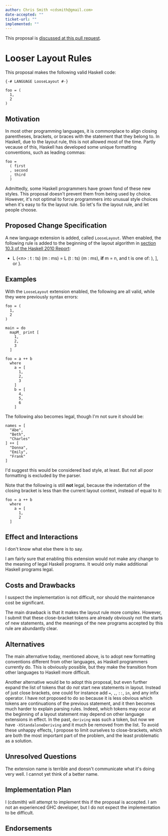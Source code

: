 ```yaml
---
author: Chris Smith <cdsmith@gmail.com>
date-accepted: ""
ticket-url: ""
implemented: ""
---
```


This proposal is [discussed at this pull request](https://github.com/ghc-proposals/ghc-proposals/pull/346).

# Looser Layout Rules

This proposal makes the following valid Haskell code:

```
{-# LANGUAGE LooseLayout #-}

foo = (
  1,
  2
)
```

## Motivation

In most other programming languages, it is commonplace to align closing
parentheses, brackets, or braces with the statement that they belong to.
In Haskell, due to the layout rule, this is not allowed most of the time.
Partly vecause of this, Haskell has developed some unique formatting
conventions, such as leading commas:

```
foo =
  ( first
  , second
  , third
  )
```

Admittedly, some Haskell programmers have grown fond of these new styles.
This proposal doesn't prevent them from being used by choice.  However,
it's not optimal to force programmers into unusual style choices when it's
easy to fix the layout rule.  So let's fix the layout rule, and let people
choose.

## Proposed Change Specification

A new language extension is added, called `LooseLayout`.  When enabled, the
following rule is added to the beginning of the layout algorithm in
[section 10.3 of the Haskell 2010 Report](https://www.haskell.org/onlinereport/haskell2010/haskellch10.html#x17-17800010.3):

* L (\<n\> : t : ts) (m : ms) = L (t : ts) (m : ms), **if** m = n, and t is one of: ), ], or }.

## Examples

With the `LooseLayout` extension enabled, the following are all valid, while
they were previously syntax errors:

```
foo = (
  1,
  2
)
```

```
main = do
  mapM_ print [
    1,
    2,
    3
  ]
```

```
foo = a ++ b
  where
    a = [
      1,
      2,
      3
    ]
    b = [
      4,
      5,
      6
    ]
```

The following also becomes legal, though I'm not sure it should be:

```
names = [
  "Abe",
  "Beth",
  "Charles"
] ++ [
  "Donna",
  "Emily",
  "Frank"
]
```

I'd suggest this would be considered bad style, at least.  But not
all poor formatting is excluded by the parser.

Note that the following is still **not** legal, because the indentation
of the closing bracket is less than the current layout context, instead
of equal to it:

```
foo = a ++ b
  where
    a = [
      1,
      2
  ]
```

## Effect and Interactions

I don't know what else there is to say.

I am fairly sure that enabling this extension would not make
any change to the meaning of legal Haskell programs.  It would only
make additional Haskell programs legal.

## Costs and Drawbacks

I suspect the implementation is not difficult, nor should the
maintenance cost be significant.

The main drawback is that it makes the layout rule more complex.  However, I
submit that these close-bracket tokens are already obviously not the starts
of new statements, and the meanings of the new programs accepted by this
rule are abundantly clear.

## Alternatives

The main alternative today, mentioned above, is to adopt new formatting
conventions different from other languages, as Haskell programmers currently
do.  This is obviously possible, but they make the transition from other
languages to Haskell more difficult.

Another alternative would be to adopt this proposal, but even further expand
the list of tokens that do *not* start new statements in layout.  Instead of
just close brackets, one could for instance add `=`, `,`, `::`, `in`, and
any infix operator.  I have not proposed to do so because it is less obvious
which tokens are continuations of the previous statement, and it then becomes
much harder to explain parsing rules.  Indeed, *which* tokens may occur at
the beginning of a layout statement may depend on other language extensions
in effect.  In the past, `deriving` was such a token, but now we have
`-XStandaloneDeriving` and it much be removed from the list.  To avoid these
unhappy effects, I propose to limit ourselves to close-brackets, which are
both the most important part of the problem, and the least problematic as
a solution.

## Unresolved Questions

The extension name is terrible and doesn't communicate what it's doing very
well.  I cannot yet think of a better name.

## Implementation Plan

I (cdsmith) will attempt to implement this if the proposal is accepted.  I
am not an experienced GHC developer, but I do not expect the implementation
to be difficult.

## Endorsements
